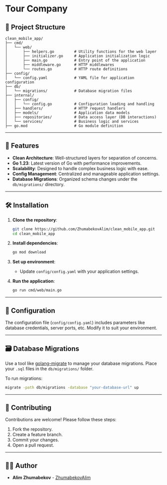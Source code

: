 # Tour Company


## 📂 Project Structure

```
clean_mobile_app/
├── cmd/
│   └── web/
│       ├── helpers.go         # Utility functions for the web layer
│       ├── initializer.go     # Application initialization logic
│       ├── main.go            # Entry point of the application
│       ├── middleware.go      # HTTP middlewares
│       └── routes.go          # HTTP route definitions
├── config/
│   └── config.yaml            # YAML file for application configuration
├── db/
│   └── migrations/            # Database migration files
├── internal/
│   ├── config/
│   │   └── config.go          # Configuration loading and handling
│   ├── handlers/              # HTTP request handlers
│   ├── models/                # Application data models
│   ├── repositories/          # Data access layer (DB interactions)
│   └── services/              # Business logic and services
├── go.mod                     # Go module definition
```

---

## 🚀 Features

- **Clean Architecture**: Well-structured layers for separation of concerns.
- **Go 1.23**: Latest version of Go with performance improvements.
- **Scalability**: Designed to handle complex business logic with ease.
- **Config Management**: Centralized and manageable application settings.
- **Database Migrations**: Organized schema changes under the `db/migrations/` directory.

---

## 🛠️ Installation

1. **Clone the repository**:
   ```bash
   git clone https://github.com/ZhumabekovAlim/clean_mobile_app.git
   cd clean_mobile_app
   ```

2. **Install dependencies**:
   ```bash
   go mod download
   ```

3. **Set up environment**:
   - Update `config/config.yaml` with your application settings.

4. **Run the application**:
   ```bash
   go run cmd/web/main.go
   ```

---

## 🔧 Configuration

The configuration file (`config/config.yaml`) includes parameters like database credentials, server ports, etc. Modify it to suit your environment.

---

## 🗃️ Database Migrations

Use a tool like [golang-migrate](https://github.com/golang-migrate/migrate) to manage your database migrations. Place your `.sql` files in the `db/migrations/` folder.

To run migrations:
```bash
migrate -path db/migrations -database "your-database-url" up
```

---

## 🤝 Contributing

Contributions are welcome! Please follow these steps:
1. Fork the repository.
2. Create a feature branch.
3. Commit your changes.
4. Open a pull request.


---

## 👨‍💻 Author

- **Alim Zhumabekov** - [ZhumabekovAlim](https://github.com/ZhumabekovAlim)

